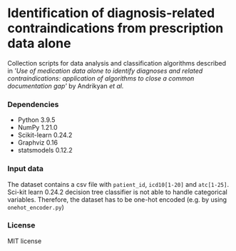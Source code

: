 # Identification of diagnosis-related contraindications from prescription data alone

Collection scripts for data analysis and classification algorithms described in *'Use of medication data alone to identify diagnoses and related contraindications: application of algorithms to close a common documentation gap'* by Andrikyan *et al.*

### Dependencies
* Python 3.9.5
* NumPy 1.21.0
* Scikit-learn 0.24.2
* Graphviz 0.16
* statsmodels 0.12.2

### Input data
The dataset contains a csv file with `patient_id`, `icd10[1-20]` and `atc[1-25]`.
Sci-kit learn 0.24.2 decision tree classifier is not able to handle categorical variables.
Therefore, the dataset has to be one-hot encoded (e.g. by using `onehot_encoder.py`)

### License
MIT license
